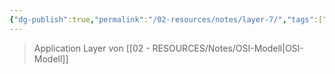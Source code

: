 ```yaml
---
{"dg-publish":true,"permalink":"/02-resources/notes/layer-7/","tags":["netzwerk"],"noteIcon":""}
---
```


> Application Layer von [[02 - RESOURCES/Notes/OSI-Modell\|OSI-Modell]]